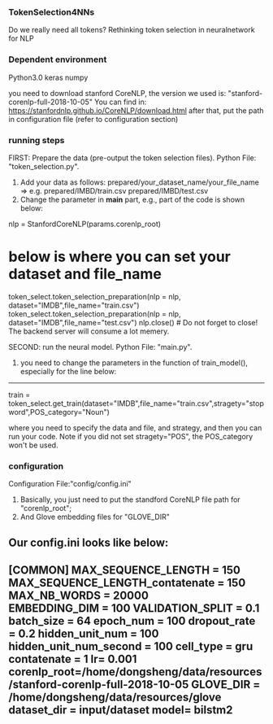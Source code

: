 ### TokenSelection4NNs ###
Do we really need all tokens? Rethinking token selection in neuralnetwork for NLP


### Dependent environment ###
Python3.0
keras
numpy


you need to download stanford CoreNLP, the version we used is: "stanford-corenlp-full-2018-10-05" 
You can find in: https://stanfordnlp.github.io/CoreNLP/download.html
after that, put the path in configuration file (refer to configuration section)


### running steps ###
FIRST: Prepare the data (pre-output the token selection files).
Python File: "token_selection.py".
1. Add your data as follows: prepared/your_dataset_name/your_file_name => e.g. prepared/IMBD/train.csv   prepared/IMBD/test.csv
2. Change the parameter in __main__ part, e.g., part of the code is shown below:

nlp = StanfordCoreNLP(params.corenlp_root)
# below is where you can set your dataset and file_name
token_select.token_selection_preparation(nlp = nlp, dataset="IMDB",file_name="train.csv")
token_select.token_selection_preparation(nlp = nlp, dataset="IMDB",file_name="test.csv")
nlp.close() # Do not forget to close! The backend server will consume a lot memery.


SECOND: run the neural model.
Python File: "main.py".
1. you need to change the parameters in the function of train_model(), especially for the line below:
-----------------------------
train = token_select.get_train(dataset="IMDB",file_name="train.csv",stragety="stopword",POS_category="Noun")

where you need to specify the data and file, and strategy, and then you can run your code. Note if you did not set stragety="POS", the POS_category won't be used.



### configuration ###
Configuration File:"config/config.ini"
1. Basically, you just need to put the standford CoreNLP file path for "corenlp_root"; 
2. And Glove embedding files for "GLOVE_DIR"

Our config.ini looks like below:
-----------------------------------------
[COMMON]
MAX_SEQUENCE_LENGTH = 150
MAX_SEQUENCE_LENGTH_contatenate = 150 
MAX_NB_WORDS = 20000   
EMBEDDING_DIM = 100
VALIDATION_SPLIT = 0.1
batch_size = 64
epoch_num = 100
dropout_rate = 0.2
hidden_unit_num = 100
hidden_unit_num_second = 100
cell_type = gru
contatenate = 1
lr= 0.001
corenlp_root=/home/dongsheng/data/resources/stanford-corenlp-full-2018-10-05
GLOVE_DIR = /home/dongsheng/data/resources/glove
dataset_dir = input/dataset
model= bilstm2
----------------------------------------------